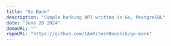 ```yaml
---
title: "Go Bank"
description: "Simple banking API written in Go, PostgreSQL"
date: "June 20 2024"
demoURL: ""
repoURL: "https://github.com/IAmRiteshKoushik/go-bank"
---
```


